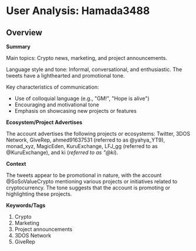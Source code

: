 # User Analysis: Hamada3488

## Overview

**Summary**

Main topics: Crypto news, marketing, and project announcements.

Language style and tone: Informal, conversational, and enthusiastic. The tweets have a lighthearted and promotional tone.

Key characteristics of communication:

* Use of colloquial language (e.g., "GM!", "Hope is alive")
* Encouraging and motivational tone
* Emphasis on showcasing new projects or features

**Ecosystem/Project Advertises**

The account advertises the following projects or ecosystems: Twitter, 3DOS Network, GiveRep, ahmed91637531 (referred to as @yahya_YT9), monad_xyz, MagicEden, KuruExchange, LFJ_gg (referred to as @KuruExchange), and ki (_referred to as "@ki_).

**Context**

The tweets appear to be promotional in nature, with the account @SoSoValueCrypto mentioning various projects or initiatives related to cryptocurrency. The tone suggests that the account is promoting or highlighting these projects.

**Keywords/Tags**

1. Crypto
2. Marketing
3. Project announcements
4. 3DOS Network
5. GiveRep